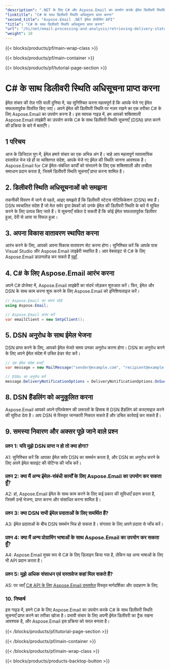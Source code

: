 ```yaml
---
"description": ".NET के लिए C# और Aspose.Email का उपयोग करके ईमेल डिलीवरी स्थिति सूचनाएं प्राप्त करना सीखें।"
"linktitle": "C# के साथ डिलीवरी स्थिति अधिसूचना प्राप्त करना"
"second_title": "Aspose.Email .NET ईमेल प्रोसेसिंग API"
"title": "C# के साथ डिलीवरी स्थिति अधिसूचना प्राप्त करना"
"url": "/hi/net/email-processing-and-analysis/retrieving-delivery-status-notifications-with-csharp/"
"weight": 18
---
```


{{< blocks/products/pf/main-wrap-class >}}

{{< blocks/products/pf/main-container >}}

{{< blocks/products/pf/tutorial-page-section >}}

# C# के साथ डिलीवरी स्थिति अधिसूचना प्राप्त करना


ईमेल संचार की तेज़ गति वाली दुनिया में, यह सुनिश्चित करना महत्वपूर्ण है कि आपके भेजे गए ईमेल सफलतापूर्वक वितरित किए जाएं। अपने ईमेल की डिलीवरी स्थिति पर नज़र रखने का एक तरीका C# के लिए Aspose.Email का उपयोग करना है। इस व्यापक गाइड में, हम आपको शक्तिशाली Aspose.Email लाइब्रेरी का उपयोग करके C# के साथ डिलीवरी स्थिति सूचनाएँ (DSN) प्राप्त करने की प्रक्रिया के बारे में बताएँगे।

## 1 परिचय

आज के डिजिटल युग में, ईमेल हमारे संचार का एक अभिन्न अंग है। चाहे आप महत्वपूर्ण व्यावसायिक दस्तावेज़ भेज रहे हों या व्यक्तिगत संदेश, आपके भेजे गए ईमेल की स्थिति जानना आवश्यक है। Aspose.Email for C# ईमेल-संबंधित कार्यों को संभालने के लिए एक शक्तिशाली और लचीला समाधान प्रदान करता है, जिसमें डिलीवरी स्थिति सूचनाएँ प्राप्त करना शामिल है।

## 2. डिलीवरी स्थिति अधिसूचनाओं को समझना

तकनीकी विवरण में जाने से पहले, आइए समझते हैं कि डिलीवरी स्टेटस नोटिफिकेशन (DSN) क्या हैं। DSN स्वचालित संदेश हैं जो मेल सर्वर द्वारा प्रेषकों को उनके ईमेल की डिलीवरी स्थिति के बारे में सूचित करने के लिए उत्पन्न किए जाते हैं। ये सूचनाएँ संकेत दे सकती हैं कि कोई ईमेल सफलतापूर्वक डिलीवर हुआ, देरी से आया या विफल हुआ।

## 3. अपना विकास वातावरण स्थापित करना

आरंभ करने के लिए, आपको अपना विकास वातावरण सेट करना होगा। सुनिश्चित करें कि आपके पास Visual Studio और Aspose.Email लाइब्रेरी स्थापित है। आप वेबसाइट से C# के लिए Aspose.Email डाउनलोड कर सकते हैं [यहाँ](https://www.aspose.com/downloads/email/net).

## 4. C# के लिए Aspose.Email आरंभ करना

अपने C# प्रोजेक्ट में, Aspose.Email लाइब्रेरी का संदर्भ जोड़कर शुरुआत करें। फिर, ईमेल और DSN के साथ काम करना शुरू करने के लिए Aspose.Email को इनिशियलाइज़ करें।

```csharp
// Aspose.Email का संदर्भ जोड़ें
using Aspose.Email;

// Aspose.Email प्रारंभ करें
var emailClient = new SmtpClient();
```

## 5. DSN अनुरोध के साथ ईमेल भेजना

DSN प्राप्त करने के लिए, आपको ईमेल भेजते समय उनका अनुरोध करना होगा। DSN का अनुरोध करने के लिए अपने ईमेल संदेश में उचित हेडर सेट करें।

```csharp
// एक ईमेल संदेश बनाएँ
var message = new MailMessage("sender@example.com", "recipient@example.com", "Subject", "Body");

// DSNs का अनुरोध करें
message.DeliveryNotificationOptions = DeliveryNotificationOptions.OnSuccess | DeliveryNotificationOptions.OnFailure;
```


## 8. DSN हैंडलिंग को अनुकूलित करना

Aspose.Email आपको अपने एप्लिकेशन की ज़रूरतों के हिसाब से DSN हैंडलिंग को कस्टमाइज़ करने की सुविधा देता है। आप DSN से विस्तृत जानकारी निकाल सकते हैं और उचित कार्रवाई कर सकते हैं।

## 9. समस्या निवारण और अक्सर पूछे जाने वाले प्रश्न

### प्रश्न 1: यदि मुझे DSN प्राप्त न हो तो क्या होगा?
A1: सुनिश्चित करें कि आपका ईमेल सर्वर DSN का समर्थन करता है, और DSN का अनुरोध करने के लिए अपने ईमेल क्लाइंट की सेटिंग्स की जाँच करें।

### प्रश्न 2: क्या मैं अन्य ईमेल-संबंधी कार्यों के लिए Aspose.Email का उपयोग कर सकता हूँ?
A2: हां, Aspose.Email ईमेल के साथ काम करने के लिए कई प्रकार की सुविधाएँ प्रदान करता है, जिसमें उन्हें भेजना, प्राप्त करना और संसाधित करना शामिल है।

### प्रश्न 3: क्या DSN सभी ईमेल प्रदाताओं के लिए समर्थित हैं?
A3: ईमेल प्रदाताओं के बीच DSN समर्थन भिन्न हो सकता है। संगतता के लिए अपने प्रदाता से जाँच करें।

### प्रश्न 4: क्या मैं अन्य प्रोग्रामिंग भाषाओं के साथ Aspose.Email का उपयोग कर सकता हूँ?
A4: Aspose.Email मुख्य रूप से C# के लिए डिज़ाइन किया गया है, लेकिन यह अन्य भाषाओं के लिए भी API प्रदान करता है।

### प्रश्न 5: मुझे अधिक संसाधन एवं दस्तावेज कहां मिल सकते हैं?
A5: पर जाएँ [C# API के लिए Aspose.Email दस्तावेज़](https://reference.aspose.com/email/net/) विस्तृत मार्गदर्शिका और उदाहरण के लिए.

### 10. निष्कर्ष

इस गाइड में, हमने C# के लिए Aspose.Email का उपयोग करके C# के साथ डिलीवरी स्थिति सूचनाएँ प्राप्त करने का तरीका खोजा है। प्रभावी संचार के लिए अपनी ईमेल डिलीवरी का ट्रैक रखना आवश्यक है, और Aspose.Email इस प्रक्रिया को सरल बनाता है।

{{< /blocks/products/pf/tutorial-page-section >}}

{{< /blocks/products/pf/main-container >}}

{{< /blocks/products/pf/main-wrap-class >}}

{{< blocks/products/products-backtop-button >}}